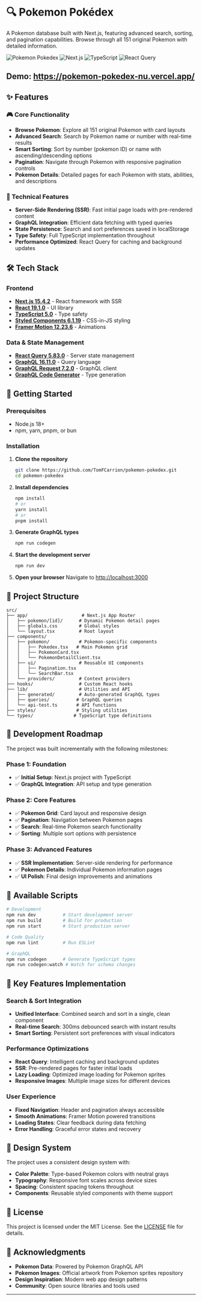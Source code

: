 # 🔍 Pokemon Pokédex

A Pokemon database built with Next.js, featuring advanced search, sorting, and pagination capabilities. Browse through all 151 original Pokemon with detailed information.

![Pokemon Pokedex](https://img.shields.io/badge/Pokemon-Pokedex-blue.svg)
![Next.js](https://img.shields.io/badge/Next.js-15.4.2-black.svg)
![TypeScript](https://img.shields.io/badge/TypeScript-5.0-blue.svg)
![React Query](https://img.shields.io/badge/React%20Query-5.83.0-red.svg)

## Demo: https://pokemon-pokedex-nu.vercel.app/

## ✨ Features

### 🎮 Core Functionality

- **Browse Pokemon**: Explore all 151 original Pokemon with card layouts
- **Advanced Search**: Search by Pokemon name or number with real-time results
- **Smart Sorting**: Sort by number (pokemon ID) or name with ascending/descending options
- **Pagination**: Navigate through Pokemon with responsive pagination controls
- **Pokemon Details**: Detailed pages for each Pokemon with stats, abilities, and descriptions

### 🔧 Technical Features

- **Server-Side Rendering (SSR)**: Fast initial page loads with pre-rendered content
- **GraphQL Integration**: Efficient data fetching with typed queries
- **State Persistence**: Search and sort preferences saved in localStorage
- **Type Safety**: Full TypeScript implementation throughout
- **Performance Optimized**: React Query for caching and background updates

## 🛠️ Tech Stack

### Frontend

- **[Next.js 15.4.2](https://nextjs.org/)** - React framework with SSR
- **[React 19.1.0](https://reactjs.org/)** - UI library
- **[TypeScript 5.0](https://www.typescriptlang.org/)** - Type safety
- **[Styled Components 6.1.19](https://styled-components.com/)** - CSS-in-JS styling
- **[Framer Motion 12.23.6](https://www.framer.com/motion/)** - Animations

### Data & State Management

- **[React Query 5.83.0](https://tanstack.com/query/latest)** - Server state management
- **[GraphQL 16.11.0](https://graphql.org/)** - Query language
- **[GraphQL Request 7.2.0](https://github.com/jasonkuhrt/graphql-request)** - GraphQL client
- **[GraphQL Code Generator](https://the-guild.dev/graphql/codegen)** - Type generation

## 🚀 Getting Started

### Prerequisites

- Node.js 18+
- npm, yarn, pnpm, or bun

### Installation

1. **Clone the repository**

   ```bash
   git clone https://github.com/TomFCarrion/pokemon-pokedex.git
   cd pokemon-pokedex

   ```

2. **Install dependencies**

   ```bash
   npm install
   # or
   yarn install
   # or
   pnpm install

   ```

3. **Generate GraphQL types**

   ```bash
   npm run codegen
   ```

4. **Start the development server**

   ```bash
   npm run dev
   ```

5. **Open your browser**
   Navigate to [http://localhost:3000](http://localhost:3000)

## 📁 Project Structure

```
src/
├── app/                    # Next.js App Router
│   ├── pokemon/[id]/      # Dynamic Pokemon detail pages
│   ├── globals.css        # Global styles
│   └── layout.tsx         # Root layout
├── components/
│   ├── pokemon/           # Pokemon-specific components
│   │   ├── Pokedex.tsx   # Main Pokemon grid
│   │   ├── PokemonCard.tsx
│   │   └── PokemonDetailClient.tsx
│   ├── ui/                # Reusable UI components
│   │   ├── Pagination.tsx
│   │   └── SearchBar.tsx
│   └── providers/         # Context providers
├── hooks/                 # Custom React hooks
├── lib/                   # Utilities and API
│   ├── generated/         # Auto-generated GraphQL types
│   ├── queries/          # GraphQL queries
│   └── api-test.ts       # API functions
├── styles/               # Styling utilities
└── types/               # TypeScript type definitions
```

## 🎯 Development Roadmap

The project was built incrementally with the following milestones:

### Phase 1: Foundation

- ✅ **Initial Setup**: Next.js project with TypeScript
- ✅ **GraphQL Integration**: API setup and type generation

### Phase 2: Core Features

- ✅ **Pokemon Grid**: Card layout and responsive design
- ✅ **Pagination**: Navigation between Pokemon pages
- ✅ **Search**: Real-time Pokemon search functionality
- ✅ **Sorting**: Multiple sort options with persistence

### Phase 3: Advanced Features

- ✅ **SSR Implementation**: Server-side rendering for performance
- ✅ **Pokemon Details**: Individual Pokemon information pages
- ✅ **UI Polish**: Final design improvements and animations

## 🔄 Available Scripts

```bash
# Development
npm run dev          # Start development server
npm run build        # Build for production
npm run start        # Start production server

# Code Quality
npm run lint         # Run ESLint

# GraphQL
npm run codegen      # Generate TypeScript types
npm run codegen:watch # Watch for schema changes
```

## 🌟 Key Features Implementation

### Search & Sort Integration

- **Unified Interface**: Combined search and sort in a single, clean component
- **Real-time Search**: 300ms debounced search with instant results
- **Smart Sorting**: Persistent sort preferences with visual indicators

### Performance Optimizations

- **React Query**: Intelligent caching and background updates
- **SSR**: Pre-rendered pages for faster initial loads
- **Lazy Loading**: Optimized image loading for Pokemon sprites
- **Responsive Images**: Multiple image sizes for different devices

### User Experience

- **Fixed Navigation**: Header and pagination always accessible
- **Smooth Animations**: Framer Motion powered transitions
- **Loading States**: Clear feedback during data fetching
- **Error Handling**: Graceful error states and recovery

## 🎨 Design System

The project uses a consistent design system with:

- **Color Palette**: Type-based Pokemon colors with neutral grays
- **Typography**: Responsive font scales across device sizes
- **Spacing**: Consistent spacing tokens throughout
- **Components**: Reusable styled components with theme support

## 📄 License

This project is licensed under the MIT License. See the [LICENSE](LICENSE) file for details.

## 🙏 Acknowledgments

- **Pokemon Data**: Powered by Pokemon GraphQL API
- **Pokemon Images**: Official artwork from Pokemon sprites repository
- **Design Inspiration**: Modern web app design patterns
- **Community**: Open source libraries and tools used

---
